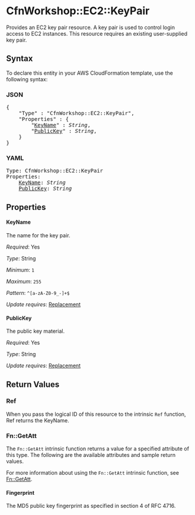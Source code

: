 # CfnWorkshop::EC2::KeyPair

Provides an EC2 key pair resource. A key pair is used to control login access to EC2 instances. This resource requires an existing user-supplied key pair.

## Syntax

To declare this entity in your AWS CloudFormation template, use the following syntax:

### JSON

<pre>
{
    "Type" : "CfnWorkshop::EC2::KeyPair",
    "Properties" : {
        "<a href="#keyname" title="KeyName">KeyName</a>" : <i>String</i>,
        "<a href="#publickey" title="PublicKey">PublicKey</a>" : <i>String</i>,
    }
}
</pre>

### YAML

<pre>
Type: CfnWorkshop::EC2::KeyPair
Properties:
    <a href="#keyname" title="KeyName">KeyName</a>: <i>String</i>
    <a href="#publickey" title="PublicKey">PublicKey</a>: <i>String</i>
</pre>

## Properties

#### KeyName

The name for the key pair.

_Required_: Yes

_Type_: String

_Minimum_: <code>1</code>

_Maximum_: <code>255</code>

_Pattern_: <code>^[a-zA-Z0-9_-]+$</code>

_Update requires_: [Replacement](https://docs.aws.amazon.com/AWSCloudFormation/latest/UserGuide/using-cfn-updating-stacks-update-behaviors.html#update-replacement)

#### PublicKey

The public key material.

_Required_: Yes

_Type_: String

_Update requires_: [Replacement](https://docs.aws.amazon.com/AWSCloudFormation/latest/UserGuide/using-cfn-updating-stacks-update-behaviors.html#update-replacement)

## Return Values

### Ref

When you pass the logical ID of this resource to the intrinsic `Ref` function, Ref returns the KeyName.

### Fn::GetAtt

The `Fn::GetAtt` intrinsic function returns a value for a specified attribute of this type. The following are the available attributes and sample return values.

For more information about using the `Fn::GetAtt` intrinsic function, see [Fn::GetAtt](https://docs.aws.amazon.com/AWSCloudFormation/latest/UserGuide/intrinsic-function-reference-getatt.html).

#### Fingerprint

The MD5 public key fingerprint as specified in section 4 of RFC 4716.
